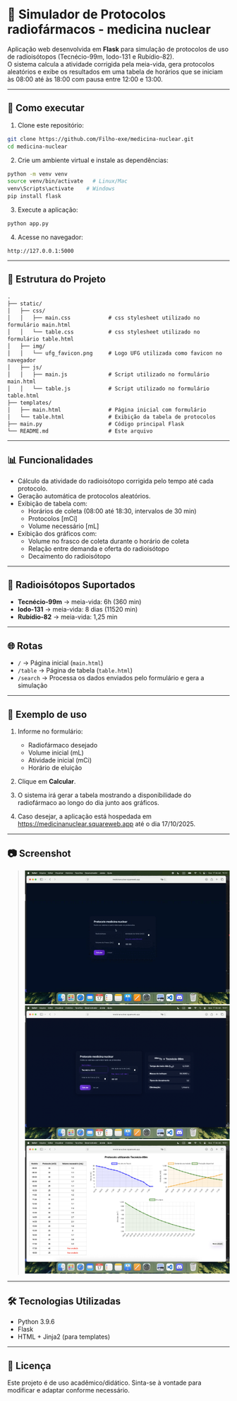 # 💊 Simulador de Protocolos radiofármacos - medicina nuclear

Aplicação web desenvolvida em **Flask** para simulação de protocolos de uso de radioisótopos
(Tecnécio-99m, Iodo-131 e Rubídio-82).  
O sistema calcula a atividade corrigida pela meia-vida, gera protocolos aleatórios e exibe os resultados em uma tabela de horários que
se iniciam às 08:00 até às 18:00 com pausa entre 12:00 e 13:00.

---

## 🚀 Como executar

1. Clone este repositório:

```bash
git clone https://github.com/Filho-exe/medicina-nuclear.git
cd medicina-nuclear
```

2. Crie um ambiente virtual e instale as dependências:

```bash
python -m venv venv
source venv/bin/activate   # Linux/Mac
venv\Scripts\activate    # Windows
pip install flask
```

3. Execute a aplicação:

```bash
python app.py
```

4. Acesse no navegador:

```
http://127.0.0.1:5000
```

---

## 📂 Estrutura do Projeto

```
.
├── static/
│   ├── css/
│   │   ├── main.css            # css stylesheet utilizado no formulário main.html
│   │   └── table.css           # css stylesheet utilizado no formulário table.html
│   ├── img/
│   │   └── ufg_favicon.png     # Logo UFG utilizada como favicon no navegador
│   ├── js/
│   │   ├── main.js             # Script utilizado no formulário main.html
│   │   └── table.js            # Script utilizado no formulário table.html
├── templates/          
│   ├── main.html               # Página inicial com formulário
│   └── table.html              # Exibição da tabela de protocolos
├── main.py                     # Código principal Flask
└── README.md                   # Este arquivo
```

---

## 📊 Funcionalidades

- Cálculo da atividade do radioisótopo corrigida pelo tempo até cada protocolo.
- Geração automática de protocolos aleatórios.
- Exibição de tabela com:
  - Horários de coleta (08:00 até 18:30, intervalos de 30 min)
  - Protocolos [mCi]
  - Volume necessário [mL]
- Exibição dos gráficos com:
  - Volume no frasco de coleta durante o horário de coleta
  - Relação entre demanda e oferta do radioisótopo
  - Decaimento do radioisótopo

---

## 🧪 Radioisótopos Suportados

- **Tecnécio-99m** → meia-vida: 6h (360 min)
- **Iodo-131** → meia-vida: 8 dias (11520 min)
- **Rubídio-82** → meia-vida: 1,25 min

---

## 🌐 Rotas

- `/` → Página inicial (`main.html`)
- `/table` → Página de tabela (`table.html`)
- `/search` → Processa os dados enviados pelo formulário e gera a simulação

---

## 📝 Exemplo de uso

1. Informe no formulário:
   - Radiofármaco desejado
   - Volume inicial (mL)
   - Atividade inicial (mCi)
   - Horário de eluição

2. Clique em **Calcular**.

3. O sistema irá gerar a tabela mostrando a disponibilidade do radiofármaco ao longo do dia junto aos gráficos.

4. Caso desejar, a aplicação está hospedada em https://medicinanuclear.squareweb.app até o dia 17/10/2025.

---

## 📷 Screenshot

> ![GIF 01](screenshots/gif01.gif)
> ![Photo 01](screenshots/photo01.png)
> ![Photo 02](screenshots/Photo02.png)
---

## 🛠️ Tecnologias Utilizadas

- Python 3.9.6
- Flask
- HTML + Jinja2 (para templates)

---

## 📜 Licença

Este projeto é de uso acadêmico/didático.
Sinta-se à vontade para modificar e adaptar conforme necessário.

